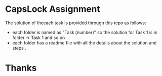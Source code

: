 # CapsLock Assignment

The solution of theeach task is provided through this repo as follows:
- each folder is named as "Task (number)" so the solution for Task 1 is in folder -> Task 1 and so on
- each folder has a readme file with all the details about the solution and steps .

# Thanks 
